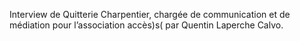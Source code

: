 Interview de Quitterie Charpentier, chargée de communication et de médiation pour l’association accès)s( par Quentin Laperche Calvo. 